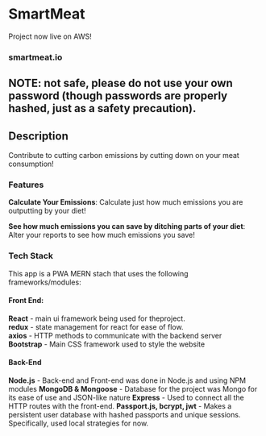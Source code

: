 # SmartMeat
Project now live on AWS! 
### smartmeat.io
## NOTE: not safe, please do not use your own password (though passwords are properly hashed, just as a safety precaution).

## Description

Contribute to cutting carbon emissions by cutting down on your meat consumption!

### Features

**Calculate Your Emissions**: Calculate just how much emissions you are outputting by your diet!

**See how much emissions you can save by ditching parts of your diet**: Alter your reports to see how much emissions you save!



### Tech Stack

This app is a PWA MERN stach that uses the following frameworks/modules:
<br>
#### Front End:
**React** - main ui framework being used for theproject. <br>
**redux** - state management for react for ease of flow.<br>
**axios** - HTTP methods to communicate with the backend server <br>
**Bootstrap** - Main CSS framework used to style the website <br>

#### Back-End

**Node.js** - Back-end and Front-end was done in Node.js and using NPM modules
**MongoDB & Mongoose** - Database for the project was Mongo for its ease of use and JSON-like nature
**Express** - Used to connect all the HTTP routes with the front-end. 
**Passport.js, bcrypt, jwt** - Makes a persistent user database with hashed passports and unique sessions. Specifically, used local strategies for now.
